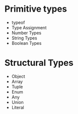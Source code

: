 # Primitive types

- typeof
- Type Assignment
- Number Types
- String Types
- Boolean Types

# Structural Types
- Object
- Array
- Tuple
- Enum
- Any
- Union
- Literal
